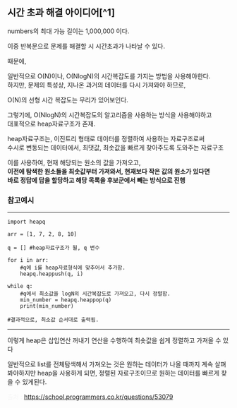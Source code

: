 ## 시간 초과 해결 아이디어[^1]

numbers의 최대 가능 길이는 1,000,000 이다.

이중 반복문으로 문제를 해결할 시 시간초과가 나타날 수 있다.

때문에,

일반적으로 O(N)이나, O(NlogN)의 시간복잡도를 가지는 방법을 사용해야한다.  
하지만, 문제의 특성상, 지나온 과거의 데이터를 다시 가져와야 하므로,

O(N)의 선형 시간 복잡도는 무리가 있어보인다.

그렇기에, O(NlogN)의 시간복잡도의 알고리즘을 사용하는 방식을 사용해야하고  
대표적으로 heap자료구조가 존재.

heap자료구조는, 이진트리 형태로 데이터를 정렬하여 사용하는 자료구조로써  
수시로 변동되는 데이터에서, 최댓값, 최솟값을 빠르게 찾아주도록 도와주는 자료구조

이를 사용하여, 현재 해당되는 원소의 값을 가져오고,  
**이전에 탐색한 원소들을 최솟값부터 가져와서, 현재보다 작은 값의 원소가 있다면**  
**바로 정답에 답을 할당하고 해당 목록을 후보군에서 빼는 방식으로 진행**


### 참고예시
----
```
import heapq

arr = [1, 7, 2, 8, 10]

q = [] #heap자료구조가 될, q 변수

for i in arr:
    #q에 i를 heap자료형식에 맞추어서 추가함.
    heapq.heappush(q, i)

while q:
    #q에서 최소값을 logN의 시간복잡도로 가져오고, 다시 정렬함.
    min_number = heapq.heappop(q)
    print(min_number)

#결과적으로, 최소값 순서대로 출력됨.
```

----

이렇게 heap은 삽입연산 꺼내기 연산을 수행하여
최솟값을 쉽게 정렬하고 가져올 수 있다

일반적으로 list를 전체탐색해서 가져오는 것은 원하는 데이터가 나올 때까지 계속 살펴봐야하지만
heap을 사용하게 되면, 정렬된 자료구조이므로 원하는 데이터를 빠르게 찾을 수 있게된다.



<span style="color:WhiteSmoke">출처 : https://school.programmers.co.kr/questions/53079</span>
